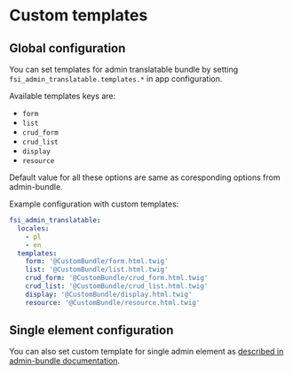 # Custom templates

## Global configuration
You can set templates for admin translatable bundle by setting `fsi_admin_translatable.templates.*` in app configuration.

Available templates keys are:
* `form`
* `list`
* `crud_form`
* `crud_list`
* `display`
* `resource`

Default value for all these options are same as coresponding options from admin-bundle.

Example configuration with custom templates:
```yml
fsi_admin_translatable:
  locales:
    - pl
    - en
  templates:
    form: '@CustomBundle/form.html.twig'
    list: '@CustomBundle/list.html.twig'
    crud_form: '@CustomBundle/crud_form.html.twig'
    crud_list: '@CustomBundle/crud_list.html.twig'
    display: '@CustomBundle/display.html.twig'
    resource: '@CustomBundle/resource.html.twig'
```

## Single element configuration
You can also set custom template for single admin element as 
[described in admin-bundle documentation](https://github.com/fsi-open/admin-bundle/blob/master/Resources/doc/admin_element_crud.md#5-admin-element-options).
